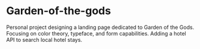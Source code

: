 # Garden-of-the-gods

Personal project designing a landing page dedicated to Garden of the Gods. Focusing on color theory, typeface, and form capabilities. Adding a hotel API to search local hotel stays.
